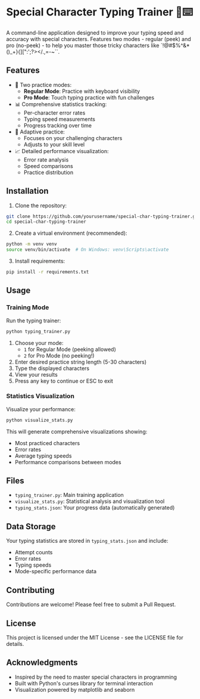 # Special Character Typing Trainer 🎯⌨️

A command-line application designed to improve your typing speed and accuracy with special characters. Features two modes - regular (peek) and pro (no-peek) - to help you master those tricky characters like `!@#$%^&*()_+}{][":';?></.,=-~``.

## Features

- 🔄 Two practice modes:
  - **Regular Mode**: Practice with keyboard visibility
  - **Pro Mode**: Touch typing practice with fun challenges
- 📊 Comprehensive statistics tracking:
  - Per-character error rates
  - Typing speed measurements
  - Progress tracking over time
- 🎯 Adaptive practice:
  - Focuses on your challenging characters
  - Adjusts to your skill level
- 📈 Detailed performance visualization:
  - Error rate analysis
  - Speed comparisons
  - Practice distribution

## Installation

1. Clone the repository:
```bash
git clone https://github.com/yourusername/special-char-typing-trainer.git
cd special-char-typing-trainer
```

2. Create a virtual environment (recommended):
```bash
python -m venv venv
source venv/bin/activate  # On Windows: venv\Scripts\activate
```

3. Install requirements:
```bash
pip install -r requirements.txt
```

## Usage

### Training Mode

Run the typing trainer:
```bash
python typing_trainer.py
```

1. Choose your mode:
   - `1` for Regular Mode (peeking allowed)
   - `2` for Pro Mode (no peeking!)
2. Enter desired practice string length (5-30 characters)
3. Type the displayed characters
4. View your results
5. Press any key to continue or ESC to exit

### Statistics Visualization

Visualize your performance:
```bash
python visualize_stats.py
```

This will generate comprehensive visualizations showing:
- Most practiced characters
- Error rates
- Average typing speeds
- Performance comparisons between modes

## Files

- `typing_trainer.py`: Main training application
- `visualize_stats.py`: Statistical analysis and visualization tool
- `typing_stats.json`: Your progress data (automatically generated)

## Data Storage

Your typing statistics are stored in `typing_stats.json` and include:
- Attempt counts
- Error rates
- Typing speeds
- Mode-specific performance data

## Contributing

Contributions are welcome! Please feel free to submit a Pull Request.

## License

This project is licensed under the MIT License - see the LICENSE file for details.

## Acknowledgments

- Inspired by the need to master special characters in programming
- Built with Python's curses library for terminal interaction
- Visualization powered by matplotlib and seaborn
